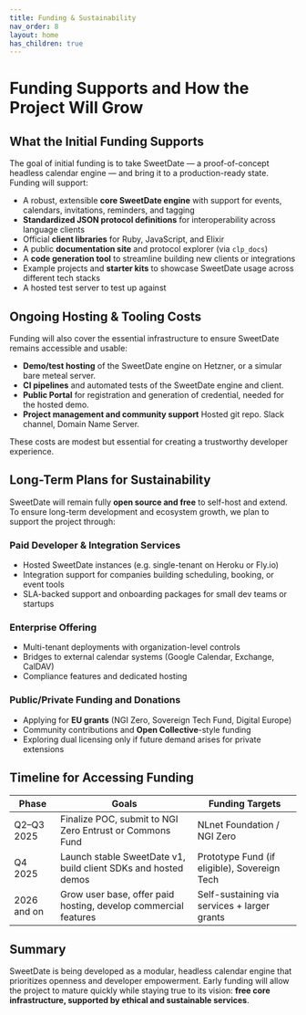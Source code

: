 ```yaml
---
title: Funding & Sustainability 
nav_order: 8
layout: home
has_children: true
---
```

# Funding Supports and How the Project Will Grow

##  What the Initial Funding Supports

The goal of initial funding is to take SweetDate — a proof-of-concept headless calendar engine — and bring it to a production-ready state. Funding will support:

- A robust, extensible **core SweetDate engine** with support for events, calendars, invitations, reminders, and tagging
- **Standardized JSON protocol definitions** for interoperability across language clients
- Official **client libraries** for Ruby, JavaScript, and Elixir
- A public **documentation site** and protocol explorer (via `clp_docs`)
- A **code generation tool** to streamline building new clients or integrations
- Example projects and **starter kits** to showcase SweetDate usage across different tech stacks
- A hosted test server to test up against 

## Ongoing Hosting & Tooling Costs

Funding will also cover the essential infrastructure to ensure SweetDate remains accessible and usable:

- **Demo/test hosting** of the SweetDate engine on Hetzner, or a simular bare meteal server.
- **CI pipelines** and automated tests of the SweetDate engine and client.
- **Public Portal** for registration and generation of credential, needed for the hosted demo.
- **Project management and community support** Hosted git repo. Slack channel, Domain Name Server.

These costs are modest but essential for creating a trustworthy developer experience.

## Long-Term Plans for Sustainability

SweetDate will remain fully **open source and free** to self-host and extend. To ensure long-term development and ecosystem growth, we plan to support the project through:

### Paid Developer & Integration Services
- Hosted SweetDate instances (e.g. single-tenant on Heroku or Fly.io)
- Integration support for companies building scheduling, booking, or event tools
- SLA-backed support and onboarding packages for small dev teams or startups

### Enterprise Offering
- Multi-tenant deployments with organization-level controls
- Bridges to external calendar systems (Google Calendar, Exchange, CalDAV)
- Compliance features and dedicated hosting

### Public/Private Funding and Donations
- Applying for **EU grants** (NGI Zero, Sovereign Tech Fund, Digital Europe)
- Community contributions and **Open Collective**-style funding
- Exploring dual licensing only if future demand arises for private extensions

## Timeline for Accessing Funding

| Phase         | Goals                                                           | Funding Targets                              |
| ------------- | --------------------------------------------------------------- | -------------------------------------------- |
| Q2–Q3 2025  | Finalize POC, submit to NGI Zero Entrust or Commons Fund        | NLnet Foundation / NGI Zero                  |
| Q4 2025     | Launch stable SweetDate v1, build client SDKs and hosted demos | Prototype Fund (if eligible), Sovereign Tech |
| 2026 and on | Grow user base, offer paid hosting, develop commercial features | Self-sustaining via services + larger grants |

## Summary

SweetDate is being developed as a modular, headless calendar engine that prioritizes openness and developer empowerment. Early funding will allow the project to mature quickly while staying true to its vision: **free core infrastructure, supported by ethical and sustainable services**.
